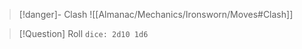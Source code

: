 > [!danger]- Clash
> ![[Almanac/Mechanics/Ironsworn/Moves#Clash]]

> [!Question] Roll
> `dice: 2d10 1d6`